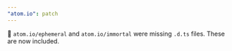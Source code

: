 ```yaml
---
"atom.io": patch
---
```


🐛 `atom.io/ephemeral` and `atom.io/immortal` were missing `.d.ts` files. These are now included.
